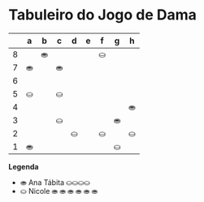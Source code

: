 # Tabuleiro do Jogo de Dama

|   | a | b | c | d | e | f | g | h |
|---|---|---|---|---|---|---|---|---|
| 8 |   | ⛂ |   |  |   | ⛀ |   |  |
| 7 | ⛂ |   | ⛂ |   |   |   |   |   |
| 6 |   |   |   |   |   | |   |   |
| 5 | ⛀ |   | ⛀ |   |   |   |   |   |
| 4 |   |   |   |   |   |   |   | ⛂ |
| 3 |   |   | ⛀ |    |   |   | ⛂  |   |
| 2 |    |   |   | ⛀ |   | ⛀ |   | ⛀ |
| 1 | ⛂  |   |   |   |   |   | ⛀ |   |

**Legenda**

- ⛂  Ana Tábita ⛀⛀⛀⛀
- ⛀  Nicole ⛂ ⛂ ⛂ ⛂ ⛂ ⛂